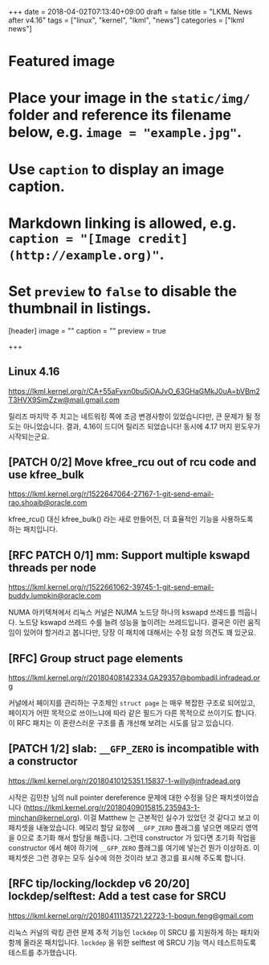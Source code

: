 +++
date = 2018-04-02T07:13:40+09:00
draft = false
title = "LKML News after v4.16"
tags = ["linux", "kernel", "lkml", "news"]
categories = ["lkml news"]

# Featured image
# Place your image in the `static/img/` folder and reference its filename below, e.g. `image = "example.jpg"`.
# Use `caption` to display an image caption.
#   Markdown linking is allowed, e.g. `caption = "[Image credit](http://example.org)"`.
# Set `preview` to `false` to disable the thumbnail in listings.
[header]
image = ""
caption = ""
preview = true

+++


Linux 4.16
----------

https://lkml.kernel.org/r/CA+55aFyxn0bu5jOAJvO_63GHaGMkJ0uA=bVBm2T3HVX9SimZzw@mail.gmail.com

릴리즈 마지막 주 치고는 네트워킹 쪽에 조금 변경사항이 있었습니다만, 큰 문제가
될 정도는 아니었습니다.  결과, 4.16이 드디어 릴리즈 되었습니다!  동시에 4.17
머지 윈도우가 시작되는군요.


[PATCH 0/2] Move kfree_rcu out of rcu code and use kfree_bulk
-------------------------------------------------------------

https://lkml.kernel.org/r/1522647064-27167-1-git-send-email-rao.shoaib@oracle.com

kfree_rcu() 대신 kfree_bulk() 라는 새로 만들어진, 더 효율적인 기능을 사용하도록
하는 패치입니다.


[RFC PATCH 0/1] mm: Support multiple kswapd threads per node
------------------------------------------------------------

https://lkml.kernel.org/r/1522661062-39745-1-git-send-email-buddy.lumpkin@oracle.com

NUMA 아키텍쳐에서 리눅스 커널은 NUMA 노드당 하나의 kswapd 쓰레드를 띄웁니다.
노드당 kswapd 쓰레드 수를 늘려 성능을 높이려는 쓰레드입니다.  결국은 이런
움직임이 있어야 할거라고 봅니다만, 당장 이 패치에 대해서는 수정 요청 의견도 꽤
있군요.


[RFC] Group struct page elements
--------------------------------

https://lkml.kernel.org/r/20180408142334.GA29357@bombadil.infradead.org

커널에서 페이지를 관리하는 구조체인 `struct page` 는 매우 복잡한 구조로
되어있고, 페이지가 어떤 목적으로 쓰이느냐에 따라 같은 필드가 다른 목적으로
쓰이기도 합니다.
이 RFC 패치는 이 혼란스러운 구조를 좀 개선해 보려는 시도를 담고 있습니다.


[PATCH 1/2] slab: `__GFP_ZERO` is incompatible with a constructor
-----------------------------------------------------------------

https://lkml.kernel.org/r/20180410125351.15837-1-willy@infradead.org

시작은 김민찬 님의 null pointer dereference 문제에 대한 수정을 담은
패치셋이었습니다
(https://lkml.kernel.org/r/20180409015815.235943-1-minchan@kernel.org).
이걸 Matthew 는 근본적인 실수가 있었던 것 같다고 보고 이 패치셋을 내놓았습니다.
메모리 할당 요청에 `__GFP_ZERO` 플래그를 넣으면 메모리 영역을 0으로 초기화 해서
할당을 해줍니다.  그런데 constructor 가 있다면 초기화 작업을 constructor 에서
해야 하기에 `__GFP_ZERO` 플래그를 여기에 넣는건 뭔가 이상하죠.
이 패치셋은 그런 경우는 모두 실수에 의한 것이라 보고 경고를 표시해 주도록
합니다.


[RFC tip/locking/lockdep v6 20/20] lockdep/selftest: Add a test case for SRCU
-----------------------------------------------------------------------------

https://lkml.kernel.org/r/20180411135721.22723-1-boqun.feng@gmail.com

리눅스 커널의 락킹 관련 문제 추적 기능인 `lockdep` 이 SRCU 를 지원하게 하는
패치와 함께 올라온 패치입니다.
`lockdep` 을 위한 selftest 에 SRCU 기능 역시 테스트하도록 테스트를
추가했습니다.
